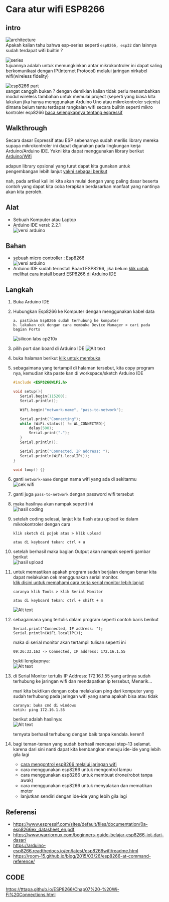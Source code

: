# Cara atur wifi ESP8266

## intro
![architecture](ss/esp8266_architecture.png)\
Apakah kalian tahu bahwa esp-series seperti `esp8266, esp32` dan lainnya sudah terdapat wifi builtin ?

![series](ss/fully-fledged%20matter%20solution.jpg)\
tujuannya adalah untuk memungkinkan antar mikrokontroler ini dapat saling berkomunikasi dengan IP(Internet Protocol) melalui jaringan nirkabel wifi(wireless fidelity)

![esp8266 part](ss/esp8266_board.png)\
sangat canggih bukan ? dengan demikian kalian tidak perlu menambahkan modul wireless tambahan untuk memulai project (seperti yang biasa kita lakukan jika hanya menggunakan Arduino Uno atau mikrokontroler sejenis) dimana belum tentu terdapat rangkaian wifi secara builtin seperti mikro kontroler esp8266 [baca selengkapnya tentang espressif](/pustaka/mikrokontroler%20espressif%20kompetitor%20baru%20arduino%20dalam%20industri%20IoT%20dan%20Robotik/README.md)


## Walkthrough
Secara dasar Espressif atau ESP sebenarnya sudah merilis library mereka supaya mikrokontroler ini dapat digunakan pada lingkungan kerja Arduino/Arduino IDE. Yakni kita dapat menggunakan library berikut [Arduino/Wifi](https://www.arduino.cc/reference/en/libraries/wifi/)

adapun library opsional yang turut dapat kita gunakan untuk pengembangan lebih lanjut [yakni sebagai berikut](https://github.com/tzapu/WiFiManager)

nah, pada artikel kali ini kita akan mulai dengan yang paling dasar beserta contoh yang dapat kita coba terapkan berdasarkan manfaat yang nantinya akan kita peroleh.

## Alat
* Sebuah Komputer atau Laptop
* Arduino IDE versi: 2.2.1\
![versi arduino](ss/arduino%20version.png)



## Bahan
* sebuah micro controller : Esp8266\
![versi arduino](ss/varian%20esp8266.png)
* Arduino IDE sudah terinstall Board ESP8266, jika belum [klik untuk melihat cara install board ESP8266 di Arduino IDE](/a.dasar/11-11-2023/cara%20install%20board%20Esp8266%20di%20Arduino%20IDE/README.md)

## Langkah
1. Buka Arduino IDE
2. Hubungkan Esp8266 ke Komputer dengan menggunakan kabel data
    ```
    a. pastikan Esp8266 sudah terhubung ke komputer
    b. lakukan cek dengan cara membuka Device Manager > cari pada bagian Ports
    ```
    ![silicon labs cp210x](ss/silicon%20labs%20cp210.png)

3. pilih port dan board di Arduino IDE
    ![Alt text](ss/port%20board%20select.png)
4. buka halaman berikut [klik untuk membuka](https://arduino-esp8266.readthedocs.io/en/3.1.2/esp8266wifi/readme.html)
5. sebagaimana yang tertampil di halaman tersebut, kita copy program nya, kemudian kita paste kan di workspace/sketch Arduino IDE
    ```cpp
    #include <ESP8266WiFi.h>

    void setup(){
       Serial.begin(115200);
       Serial.println();

       WiFi.begin("network-name", "pass-to-network");

       Serial.print("Connecting");
       while (WiFi.status() != WL_CONNECTED){
           delay(500);
           Serial.print(".");
       }
       Serial.println();

       Serial.print("Connected, IP address: ");
       Serial.println(WiFi.localIP());
    }

    void loop() {}
    ```
6. ganti `network-name` dengan nama wifi yang ada di sekitarmu\
   ![cek wifi](ss/cek%20wifi.png)
7. ganti juga `pass-to-network` dengan password wifi tersebut
8. maka hasilnya akan nampak seperti ini\
   ![hasil coding](ss/hasil%20coding.png)

9. setelah coding selesai, lanjut kita flash atau upload ke dalam mikrokontroler dengan cara
   ```
   klik sketch di pojok atas > klik upload

   atau di keyboard tekan: ctrl + u
   ```
10. setelah berhasil maka bagian Output akan nampak seperti gambar berikut\
    ![hasil upload](ss/hasil%20upload.png)
11. untuk memastikan apakah program sudah berjalan dengan benar kita dapat melakukan cek menggunakan serial monitor.\
    [klik disini untuk memahami cara kerja serial monitor lebih lanjut](/pustaka/memahami%20cara%20kerja%20serial%20monitor/README.md)
    ```
    caranya klik Tools > klik Serial Monitor

    atau di keyboard tekan: ctrl + shift + m
    ```
    ![Alt text](ss/serial%20monitor.png)
12. sebagaimana yang tertulis dalam program seperti contoh baris berikut
    ```
    Serial.print("Connected, IP address: ");
    Serial.println(WiFi.localIP());
    ```
    maka di serial monitor akan tertampil tulisan seperti ini
    ```
    09:26:33.163 -> Connected, IP address: 172.16.1.55
    ```
    bukti lengkapnya:\
    ![Alt text](ss/inspeksi%20coding.png)

13. di Serial Monitor tertulis IP Address: 172.16.1.55 yang artinya sudah terhubung ke jaringan wifi dan mendapatkan ip tersebut, Menarik...

    mari kita buktikan dengan coba melakukan ping dari komputer yang sudah terhubung pada jaringan wifi yang sama apakah bisa atau tidak
    ```
    caranya: buka cmd di windows
    ketik: ping 172.16.1.55
    ```
    berikut adalah hasilnya:\
    ![Alt text](ss/cek%20ping.png)

    ternyata berhasil terhubung dengan baik tanpa kendala. keren!!
14. bagi teman-teman yang sudah berhasil mencapai step-13 selamat. karena dari sini nanti dapat kita kembangkan menuju ide-ide yang lebih gila lagi
    * [cara mengontrol esp8266 melalui jaringan wifi](/b.%20medium/17-11-2023/cara%20mengontrol%20esp8266%20melalui%20jaringan%20wifi/README.md)
    * cara menggunakan esp8266 untuk mengontrol lampu
    * cara menggunakan esp8266 untuk membuat drone(robot tanpa awak)
    * cara menggunakan esp8266 untuk menyalakan dan mematikan motor
    * lanjutkan sendiri dengan ide-ide yang lebih gila lagi

## Referensi
* https://www.espressif.com/sites/default/files/documentation/0a-esp8266ex_datasheet_en.pdf
* https://www.warriornux.com/beginners-guide-belajar-esp8266-iot-dari-dasar/
* https://arduino-esp8266.readthedocs.io/en/latest/esp8266wifi/readme.html
* https://room-15.github.io/blog/2015/03/26/esp8266-at-command-reference/
  
## CODE
https://tttapa.github.io/ESP8266/Chap07%20-%20Wi-Fi%20Connections.html
